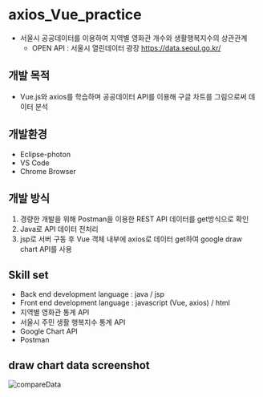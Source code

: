 # axios_Vue_practice

* 서울시 공공데이터를 이용하여 지역별 영화관 개수와 생활행복지수의 상관관계 
  * OPEN API : 서울시 열린데이터 광장 <https://data.seoul.go.kr/>

## 개발 목적
  * Vue.js와 axios를 학습하며 공공데이터 API를 이용해 구글 차트를 그림으로써 데이터 분석

## 개발환경
  * Eclipse-photon
  * VS Code
  * Chrome Browser
  
## 개발 방식
  1. 경량한 개발을 위해 Postman을 이용한 REST API 데이터를 get방식으로 확인
  2. Java로 API 데이터 전처리
  3. jsp로 서버 구동 후 Vue 객체 내부에 axios로 데이터 get하여 google draw chart API를 사용
  
## Skill set
  * Back end development language : java / jsp
  * Front end development language : javascript (Vue, axios) / html  
  * 지역별 영화관 통계 API
  * 서울시 주민 생활 행복지수 통계 API
  * Google Chart API
  * Postman
  

## draw chart data screenshot
![compareData](https://user-images.githubusercontent.com/40975942/64933209-ef132900-d87e-11e9-93e2-363ef579a5b3.JPG)
